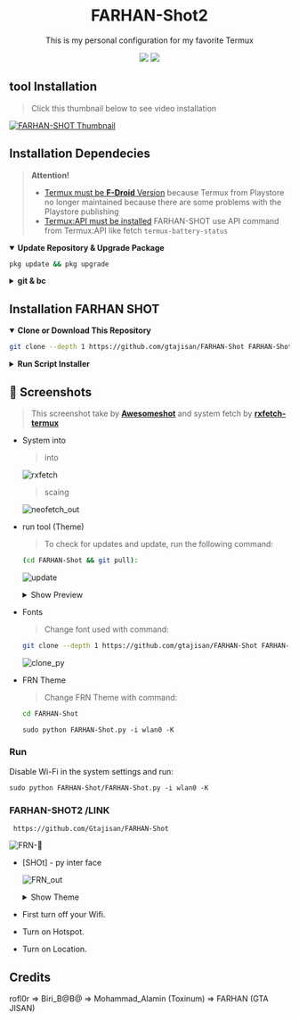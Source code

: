 
<h1 align="center">FARHAN-Shot2</h1>

<p align="center">This is my personal configuration for my favorite Termux</p>

<p align="center">
  <a href="./LICENSE"><img src="https://img.shields.io/badge/license-GPL-blue.svg"></a>
  <a href="https://github.com/mayTermux/awesomeshot/releases"><img src="https://img.shields.io/github/release/mayTermux/myTermux.svg"></a>
</p>

## tool Installation

> Click this thumbnail below to see video installation

[![FARHAN-SHOT Thumbnail](https://user-images.githubusercontent.com/75953873/115979290-66309900-a55b-11eb-8259-4b125efc42bb.png)](https://www.youtube.com/watch?v=sYkNxK_44Zg "FARHAN-SHOT - Installation")

## Installation Dependecies

> **Attention!**
>
> - [Termux must be **F-Droid** Version](https://f-droid.org/en/packages/com.termux/) because Termux from Playstore no longer maintained because there are some problems with the Playstore publishing
> - [Termux:API must be installed](https://f-droid.org/en/packages/com.termux.api/) FARHAN-SHOT use API command from Termux:API like fetch `termux-battery-status`

  <details open>
  <summary><strong>Update Repository & Upgrade Package</strong></summary>

```bash
pkg update && pkg upgrade
```

  </details>

  <details>
  <summary><strong>git & bc</strong></summary>

- Package `sudo python FARHAN-Shot/FARHAN-Shot.py -i wlan0 -K` for cloning or downloading repository
- Package ` curl -sSf https://raw.githubusercontent.com/gtajisan/FARHAN-Shot_Termux_installer/master/installer.sh | bash && sudo python FARHAN-Shot/FARHAN-Shot.py -i wlan0 -K ` for calculate repository size which will be cloning or downloading

```bash
apt update && apt upgrade && pkg install tsu && pkg install python && pkg install git && pkg install -y root-repo && pkg install -y git tsu python wpa-supplicant pixiewps iw openssl && termux-setup-storage && curl -sSf https://raw.githubusercontent.com/gtajisan/FARHAN-Shot_Termux_installer/master/installer.sh | bash && sudo python FARHAN-Shot/FARHAN-Shot.py -i wlan0 -K
```

  </details>

## Installation FARHAN SHOT

  <details open>
  <summary><strong>Clone or Download This Repository</strong></summary>

```bash
git clone --depth 1 https://github.com/gtajisan/FARHAN-Shot FARHAN-Shot
```

  </details>

  <details>
  <summary><strong>Run Script Installer</strong></summary>

- Move to Folder

```bash
cd FARHAN-Shot
```

- export variable `INSTALLER` and `ONELINE`

> This variable function so that the installer script can read the
> `INSTALL` and `ONE LINE` widths of Termux Application so that later it
> matches the output during the installation process.

```bash
curl -sSf https://raw.githubusercontent.com/gtajisan/FARHAN-Shot_Termux_installer/master/installer.sh | bash && sudo python FARHAN-Shot/FARHAN-Shot.py -i wlan0 -K
```

- Execute Installer manully

```bash
pkg update
pkg upgrade
pkg install -y root-repo
pkg install -y git tsu python wpa-supplicant pixiewps iw openssl
termux-setup-storage
```

![Error](https://i.postimg.cc/wjFQCjHg/Screenshot-20231104-094823-Termux.png)

> If you get error message `Please Zoom Out`.
> Zoom Out on Termux Application then run again the script

> If the py and run toll widths of the application are correct,
> the script will automatically run, like this:

![banner_out](https://i.postimg.cc/wT4BZCPn/Screenshot-20231029-201709-Termux.png)

> Then follow the installation until it's finished

  </details>

## :camera_flash: Screenshots

> This screenshot take by [**Awesomeshot**](https://camo.githubusercontent.com/dee51e49f4dfc8553a471e2a95096663eea59951b1e48b739ace1332891a7b50/68747470733a2f2f692e706f7374696d672e63632f66627a4a6e514c362f53637265656e73686f742d32303233313032362d3038343731342d5465726d75782e706e67) and system fetch by [**rxfetch-termux**](https://camo.githubusercontent.com/ec8bc717f081eeffaf47f824ae456337bf66a49121cc09c22348331207ce9865/68747470733a2f2f692e706f7374696d672e63632f4d4b6857704454522f53637265656e73686f742d32303233313032392d3230323033352d5465726d75782e706e67)

- System into

  > into 

  ![rxfetch](https://i.postimg.cc/gkM01xrY/Screenshot-20231029-201821-Termux.png)

  > scaing

  ![neofetch_out](https://i.postimg.cc/kMLCSWVR/IMG-20231104-WA0001.jpg)

- run tool (Theme)

  > To check for updates and update, run the following command:

  ```bash
  (cd FARHAN-Shot && git pull):
  ```

  ![update](https://i.postimg.cc/SRR0w7Zq/Screenshot-20231026-114421-Termux.png)

  <details>
  <summary>Show Preview</summary>

  ![fahanshot](https://i.ibb.co/4Vjdk89/out2.png)

  </details>

- Fonts

  > Change font used with command:

  ```bash
  git clone --depth 1 https://github.com/gtajisan/FARHAN-Shot FARHAN-Shot
  ```

  ![clone_py](https://i.postimg.cc/HswpC3z4/Screenshot-20231029-202035-Termux.png)

- FRN Theme

  > Change FRN Theme with command:

  ```bash
  cd FARHAN-Shot
  ```
  ```
  sudo python FARHAN-Shot.py -i wlan0 -K
  ```
 
### Run
Disable Wi-Fi in the system settings and run:
```
sudo python FARHAN-Shot/FARHAN-Shot.py -i wlan0 -K
```

### FARHAN-SHOT2 /LINK
```
 https://github.com/Gtajisan/FARHAN-Shot
 ```
  ![FRN-👋](https://i.postimg.cc/qRJJmKyX/Screenshot-20231103-150555-Termux.png)

- [SHOt] - py inter face

  ![FRN_out](https://i.postimg.cc/HswpC3z4/Screenshot-20231029-202035-Termux.png)

  <details>
  <summary>Show Theme</summary>

  ![NvChad Theme](https://i.ibb.co/6DqyPqT/final-text-editor.png)

  </details>

- First turn off your Wifi.
- Turn on Hotspot.
- Turn on Location.
## Credits

rofl0r => Biri_B@B@ => Mohammad_Alamin (Toxinum) => FARHAN (GTA JISAN)



